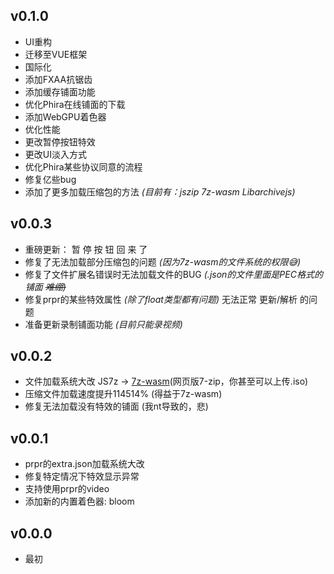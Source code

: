 ## v0.1.0
* UI重构
* 迁移至VUE框架
* 国际化
* 添加FXAA抗锯齿
* 添加缓存铺面功能
* 优化Phira在线铺面的下载
* 添加WebGPU着色器
* 优化性能
* 更改暂停按钮特效
* 更改UI淡入方式
* 优化Phira某些协议同意的流程
* 修复亿些bug
* 添加了更多加载压缩包的方法 *(目前有：jszip 7z-wasm Libarchivejs)*

## v0.0.3
* 重磅更新： 暂  停  按  钮  回  来  了
* 修复了无法加载部分压缩包的问题 *(因为7z-wasm的文件系统的权限😅)*
* 修复了文件扩展名错误时无法加载文件的BUG *(.json的文件里面是PEC格式的铺面 ~~难绷)~~*
* 修复prpr的某些特效属性 *(除了float类型都有问题)* 无法正常 更新/解析 的问题
* 准备更新录制铺面功能 *(目前只能录视频)*

## v0.0.2
* 文件加载系统大改 JS7z -> [7z-wasm](https://github.com/use-strict/7z-wasm)(网页版7-zip，你甚至可以上传.iso)
* 压缩文件加载速度提升114514% (得益于7z-wasm)
* 修复无法加载没有特效的铺面 (我nt导致的，悲)

## v0.0.1
* prpr的extra.json加载系统大改
* 修复特定情况下特效显示异常
* 支持使用prpr的video
* 添加新的内置着色器: bloom

## v0.0.0
* 最初